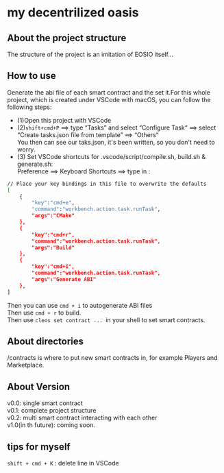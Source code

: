 # my decentrilized oasis 
## About the project structure
The structure of the project is an imitation of EOSIO itself...

## How to use
Generate the abi file of each smart contract and the set it.For this whole project, which is created under VSCode with macOS, you can follow the following steps:<br>
* (1)Open this project with VSCode<br>
* (2)```shift+cmd+P``` ==> type “Tasks” and select “Configure Task“ ==> select “Create tasks.json file from template” ==> “Others“<br>
You then can see our taks.json, it's been written, so you don't need to worry.<br>
* (3) Set VSCode shortcuts for .vscode/script/compile.sh, build.sh & generate.sh:<br>
Preference ==> Keyboard Shortcuts ==> type in :<br>
```bash 
// Place your key bindings in this file to overwrite the defaults
[
    {
        "key":"cmd+e",
        "command":"workbench.action.task.runTask",
        "args":"CMake"
    },
    {
        "key":"cmd+r",
        "command":"workbench.action.task.runTask",
        "args":"Build"
    },
    {
        "key":"cmd+i",
        "command":"workbench.action.task.runTask",
        "args":"Generate ABI"
    },
]
```
Then you can use ```cmd + i``` to autogenerate ABI files<br>
Then use ```cmd + r``` to build.<br>
Then use ```cleos set contract ... ```in your shell to set smart contracts.<br>

## About directories
/contracts is where to put new smart contracts in, for example Players and Marketplace.

## About Version
v0.0: single smart contract<br>
v0.1: complete project structure<br>
v0.2: multi smart contract interacting with each other<br>
v1.0(in th future): coming soon.<br>


## tips for myself
```shift + cmd + K``` : delete line in VSCode

